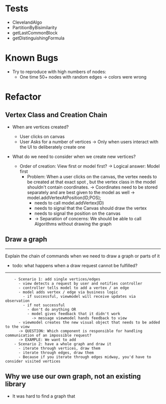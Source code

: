 # Tests
- ClevelandAlgo
- PartitionByBisimilarity
- getLastCommonBlock
- getDistinguishingFormula




# Known Bugs
- Try to reproduce with high numbers of nodes:
  - One time 50+ nodes with random edges -> colors were wrong


# Refactor
## Vertex Class and Creation Chain
- When are vertices created?
  - User clicks on canvas
  - User Asks for a number of vertices
  -> Only when users interact with the UI to deliberately create one

- What do we need to consider when we create new vertices?
  - Order of creation: View first or model first?
  -> Logical answer: Model first
    - Problem: When a user clicks on the canvas, the vertex needs to be created at that exact spot
    , but the vertex class in the model shouldn't contain coordinates.
    -> Coordinates need to be stored separately and are best given to the model as well
    -> model.addVertexAtPosition(ID,POS);
      - needs to call model.addVertex(ID)
      - needs to signal that the Canvas should draw the vertex
      - needs to signal the position on the canvas
      - -> Separation of concerns: We should be able to call Algorithms without drawing the graph
       
## Draw a graph
---
Explain the chain of commands when we need to draw a graph or parts of it
- todo: what happens when a draw request cannot be fulfilled?
---
        - Scenario 1: add single vertices/edges
          - view detects a request by user and notifies controller
          - controller tells model to add a vertex / an edge
          - model adds vertex / edge via business logic
            - if successful, viewmodel will receive updates via observation
            - if not successful
              - don't do anything OR
              - model gives feedback that it didn't work
                -> message viewmodel hands feedback to view
          - viewmodel creates the new visual object that needs to be added to the view
          -> QUESTION: Which component is responsible for handling communication of an impossible request?
          -> EXAMPLE: We want to add 
        - Scenario 2: have a whole graph and draw it
          - iterate through vertices, draw them
          - iterate through edges, draw them
          - Because if you iterate through edges midway, you'd have to consider visited vertices
    
## Why we use our own graph, not an existing library
- It was hard to find a graph that 